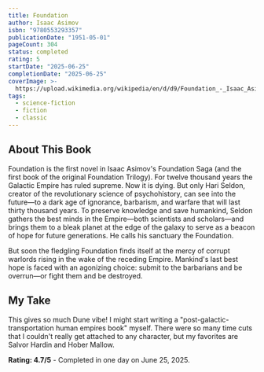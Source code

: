 ```yaml
---
title: Foundation
author: Isaac Asimov
isbn: "9780553293357"
publicationDate: "1951-05-01"
pageCount: 304
status: completed
rating: 5
startDate: "2025-06-25"
completionDate: "2025-06-25"
coverImage: >-
  https://upload.wikimedia.org/wikipedia/en/d/d9/Foundation_-_Isaac_Asimov_%28Gnome_1951%29.jpg
tags:
  - science-fiction
  - fiction
  - classic
---
```


## About This Book

Foundation is the first novel in Isaac Asimov's Foundation Saga (and the first book of the original Foundation Trilogy). For twelve thousand years the Galactic Empire has ruled supreme. Now it is dying. But only Hari Seldon, creator of the revolutionary science of psychohistory, can see into the future—to a dark age of ignorance, barbarism, and warfare that will last thirty thousand years. To preserve knowledge and save humankind, Seldon gathers the best minds in the Empire—both scientists and scholars—and brings them to a bleak planet at the edge of the galaxy to serve as a beacon of hope for future generations. He calls his sanctuary the Foundation.

But soon the fledgling Foundation finds itself at the mercy of corrupt warlords rising in the wake of the receding Empire. Mankind's last best hope is faced with an agonizing choice: submit to the barbarians and be overrun—or fight them and be destroyed.

## My Take

This gives so much Dune vibe! I might start writing a "post-galactic-transportation human empires book" myself. There were so many time cuts that I couldn't really get attached to any character, but my favorites are Salvor Hardin and Hober Mallow.

**Rating: 4.7/5** - Completed in one day on June 25, 2025.
